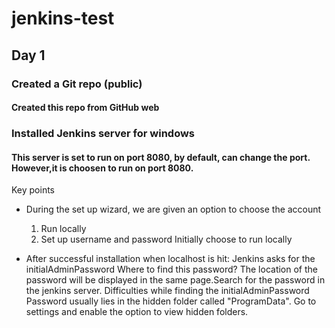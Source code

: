 # jenkins-test

## Day 1

### Created a Git repo (public)
#### Created this repo from GitHub web
### Installed Jenkins server for windows
#### This server is set to run on port 8080, by default, can change the port. However,it is choosen to run on port 8080.

Key points
* During the set up wizard, we are given an option to choose the account
    1) Run locally
    2) Set up username and password
    Initially choose to run locally

* After successful installation when localhost is hit:
    Jenkins asks for the initialAdminPassword
    Where to find this password?
    The location of the password will be displayed in the same page.Search for the password in the jenkins server.
    Difficulties while finding the initialAdminPassword
    Password usually lies in the hidden folder called "ProgramData". Go to settings and enable the option to view hidden folders.

